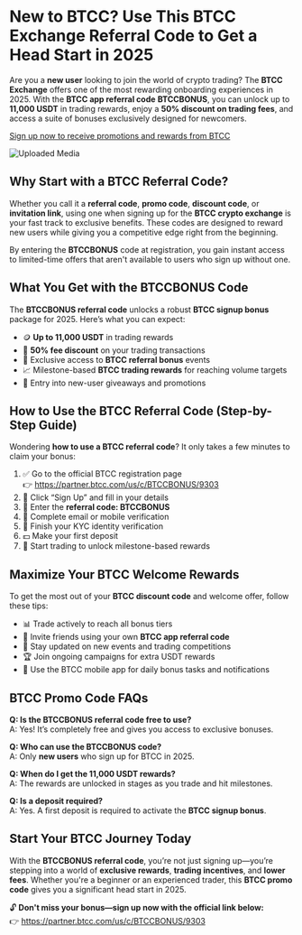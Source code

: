 <h1>New to BTCC? Use This BTCC Exchange Referral Code to Get a Head Start in 2025</h1>
<p>Are you a <strong>new user</strong> looking to join the world of crypto trading? The <strong>BTCC Exchange</strong> offers one of the most rewarding onboarding experiences in 2025. With the <strong>BTCC app referral code</strong> <strong>BTCCBONUS</strong>, you can unlock up to <strong>11,000 USDT</strong> in trading rewards, enjoy a <strong>50% discount on trading fees</strong>, and access a suite of bonuses exclusively designed for newcomers.</p>

<p><a href="https://partner.btcc.com/us/c/BTCCBONUS/9303" target="_blank">Sign up now to receive promotions and rewards from BTCC</a></p>
<img class="_1sjywpl0 bc5nci19k bc5nci4t0 bc5nci45b bc5nci4ow" alt="Uploaded Media" src="https://images.mirror-media.xyz/publication-images/fnEE2CLwyPt3H54inxWk7.png?height=960&amp;width=1920">
<h2>Why Start with a BTCC Referral Code?</h2>
<p>Whether you call it a <strong>referral code</strong>, <strong>promo code</strong>, <strong>discount code</strong>, or <strong>invitation link</strong>, using one when signing up for the <strong>BTCC crypto exchange</strong> is your fast track to exclusive benefits. These codes are designed to reward new users while giving you a competitive edge right from the beginning.</p>
<p>By entering the <strong>BTCCBONUS</strong> code at registration, you gain instant access to limited-time offers that aren't available to users who sign up without one.</p>

<h2>What You Get with the BTCCBONUS Code</h2>
<p>The <strong>BTCCBONUS referral code</strong> unlocks a robust <strong>BTCC signup bonus</strong> package for 2025. Here’s what you can expect:</p>
<ul>
<li>🪙 <strong>Up to 11,000 USDT</strong> in trading rewards</li>
<li>💸 <strong>50% fee discount</strong> on your trading transactions</li>
<li>🎁 Exclusive access to <strong>BTCC referral bonus</strong> events</li>
<li>📈 Milestone-based <strong>BTCC trading rewards</strong> for reaching volume targets</li>
<li>🔐 Entry into new-user giveaways and promotions</li>
</ul>

<h2>How to Use the BTCC Referral Code (Step-by-Step Guide)</h2>
<p>Wondering <strong>how to use a BTCC referral code</strong>? It only takes a few minutes to claim your bonus:</p>
<ol>
<li>✅ Go to the official BTCC registration page<br>👉 <a href="https://partner.btcc.com/us/c/BTCCBONUS/9303" target="_blank">https://partner.btcc.com/us/c/BTCCBONUS/9303</a></li>
<li>📝 Click “Sign Up” and fill in your details</li>
<li>🔑 Enter the <strong>referral code: BTCCBONUS</strong></li>
<li>📲 Complete email or mobile verification</li>
<li>🪪 Finish your KYC identity verification</li>
<li>💵 Make your first deposit</li>
<li>🔄 Start trading to unlock milestone-based rewards</li>
</ol>

<h2>Maximize Your BTCC Welcome Rewards</h2>
<p>To get the most out of your <strong>BTCC discount code</strong> and welcome offer, follow these tips:</p>
<ul>
<li>📊 Trade actively to reach all bonus tiers</li>
<li>👥 Invite friends using your own <strong>BTCC app referral code</strong></li>
<li>🔔 Stay updated on new events and trading competitions</li>
<li>🏆 Join ongoing campaigns for extra USDT rewards</li>
<li>📱 Use the BTCC mobile app for daily bonus tasks and notifications</li>
</ul>

<h2>BTCC Promo Code FAQs</h2>
<p><strong>Q: Is the BTCCBONUS referral code free to use?</strong><br>A: Yes! It’s completely free and gives you access to exclusive bonuses.</p>
<p><strong>Q: Who can use the BTCCBONUS code?</strong><br>A: Only <strong>new users</strong> who sign up for BTCC in 2025.</p>
<p><strong>Q: When do I get the 11,000 USDT rewards?</strong><br>A: The rewards are unlocked in stages as you trade and hit milestones.</p>
<p><strong>Q: Is a deposit required?</strong><br>A: Yes. A first deposit is required to activate the <strong>BTCC signup bonus</strong>.</p>

<h2>Start Your BTCC Journey Today</h2>
<p>With the <strong>BTCCBONUS referral code</strong>, you’re not just signing up—you’re stepping into a world of <strong>exclusive rewards</strong>, <strong>trading incentives</strong>, and <strong>lower fees</strong>. Whether you're a beginner or an experienced trader, this <strong>BTCC promo code</strong> gives you a significant head start in 2025.</p>
<p>🔓 <strong>Don't miss your bonus—sign up now with the official link below:</strong><br>👉 <a href="https://partner.btcc.com/us/c/BTCCBONUS/9303" target="_blank">https://partner.btcc.com/us/c/BTCCBONUS/9303</a></p>
